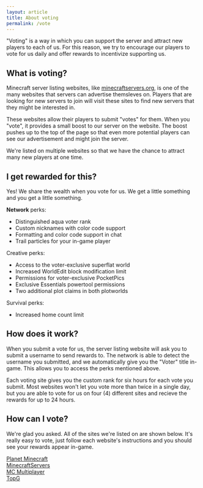 ```yaml
---
layout: article
title: About voting
permalink: /vote
---
```


"Voting" is a way in which you can support the server and attract new players to each of us. For this reason, we try to encourage our players to vote for us daily and offer rewards to incentivize supporting us.

## What is voting?
Minecraft server listing websites, like [minecraftservers.org](https://minecraftservers.org/), is one of the many websites that servers can advertise themsleves on. Players that are looking for new servers to join will visit these sites to find new servers that they might be interested in.

These websites allow their players to submit "votes" for them. When you "vote", it provides a small boost to our server on the website. The boost pushes up to the top of the page so that even more potential players can see our advertisement and might join the server.

We're listed on multiple websites so that we have the chance to attract many new players at one time.

## I get rewarded for this?
Yes! We share the wealth when you vote for us. We get a little something and you get a little something.

**Network** perks:
* Distinguished aqua voter rank
* Custom nicknames with color code support
* Formatting and color code support in chat
* Trail particles for your in-game player

<span class="creative">Creative</span> perks:
* Access to the voter-exclusive superflat world
* Increased WorldEdit block modification limit
* Permissions for voter-exclusive PocketPics
* Exclusive Essentials powertool permissions
* Two additional plot claims in both plotworlds

<span class="survival">Survival</span> perks:
* Increased home count limit

## How does it work?
When you submit a vote for us, the server listing website will ask you to submit a username to send rewards to. The network is able to detect the username you submitted, and we automatically give you the "Voter" title in-game. This allows you to access the perks mentioned above.

Each voting site gives you the custom rank for six hours for each vote you submit. Most websites won't let you vote more than twice in a single day, but you are able to vote for us on four (4) different sites and recieve the rewards for up to 24 hours.

## How can I vote?
We're glad you asked. All of the sites we're listed on are shown below. It's really easy to vote, just follow each website's instructions and you should see your rewards appear in-game.

<div class="grid-container">
  <div class="grid grid--py-3">
    <div class="cell cell--3">
        <a class="button button--outline-primary button--rounded button--lg" href="{{ site.baseurl }}/pmc">Planet Minecraft</a>
    </div>
    <div class="cell cell--3">
        <a class="button button--outline-primary button--rounded button--lg" href="{{ site.baseurl }}/mcs">MinecraftServers</a>
    </div>
    <div class="cell cell--3">
        <a class="button button--outline-primary button--rounded button--lg" href="{{ site.baseurl }}/mcmp">MC Multiplayer</a>
    </div>
    <div class="cell cell--3">
        <a class="button button--outline-primary button--rounded button--lg" href="{{ site.baseurl }}/topg">TopG</a>
    </div>
  </div>
</div>
